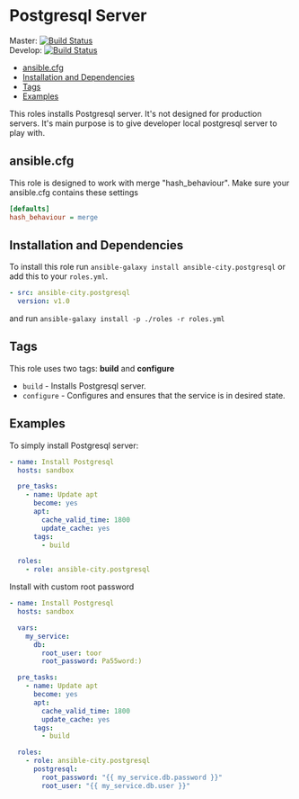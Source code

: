 # Postgresql Server

Master: [![Build Status](https://travis-ci.org/ansible-city/postgresql.svg?branch=master)](https://travis-ci.org/ansible-city/postgresql)  
Develop: [![Build Status](https://travis-ci.org/ansible-city/postgresql.svg?branch=develop)](https://travis-ci.org/ansible-city/postgresql)

* [ansible.cfg](#ansible-cfg)
* [Installation and Dependencies](#installation-and-dependencies)
* [Tags](#tags)
* [Examples](#examples)

This roles installs Postgresql server. It's not designed for production servers.
It's main purpose is to give developer local postgresql server to play with.




## ansible.cfg

This role is designed to work with merge "hash_behaviour". Make sure your
ansible.cfg contains these settings

```INI
[defaults]
hash_behaviour = merge
```




## Installation and Dependencies

To install this role run `ansible-galaxy install ansible-city.postgresql` or add
this to your `roles.yml`.

```YAML
- src: ansible-city.postgresql
  version: v1.0
```

and run `ansible-galaxy install -p ./roles -r roles.yml`




## Tags

This role uses two tags: **build** and **configure**

* `build` - Installs Postgresql server.
* `configure` - Configures and ensures that the service is in desired state.




## Examples

To simply install Postgresql server:

```YAML
- name: Install Postgresql
  hosts: sandbox

  pre_tasks:
    - name: Update apt
      become: yes
      apt:
        cache_valid_time: 1800
        update_cache: yes
      tags:
        - build

  roles:
    - role: ansible-city.postgresql
```

Install with custom root password

```YAML
- name: Install Postgresql
  hosts: sandbox

  vars:
    my_service:
      db:
        root_user: toor
        root_password: Pa55word:)

  pre_tasks:
    - name: Update apt
      become: yes
      apt:
        cache_valid_time: 1800
        update_cache: yes
      tags:
        - build

  roles:
    - role: ansible-city.postgresql
      postgresql:
        root_password: "{{ my_service.db.password }}"
        root_user: "{{ my_service.db.user }}"
```
